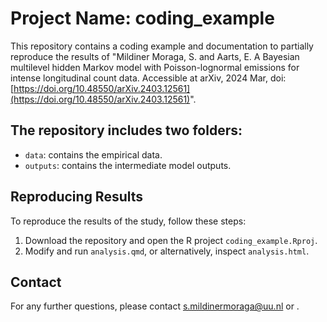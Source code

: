 # Project Name: coding_example

This repository contains a coding example and documentation to partially reproduce the results of "Mildiner Moraga, S. and Aarts, E. A Bayesian multilevel hidden Markov model with Poisson-lognormal emissions for intense longitudinal count data. Accessible at arXiv, 2024 Mar, doi: [https://doi.org/10.48550/arXiv.2403.12561](https://doi.org/10.48550/arXiv.2403.12561)".

## The repository includes two folders:

 - `data`: contains the empirical data.
 - `outputs`: contains the intermediate model outputs.

## Reproducing Results

To reproduce the results of the study, follow these steps:

1. Download the repository and open the R project `coding_example.Rproj`.
2. Modify and run `analysis.qmd`, or alternatively, inspect `analysis.html`.

## Contact

For any further questions, please contact <s.mildinermoraga@uu.nl> or .